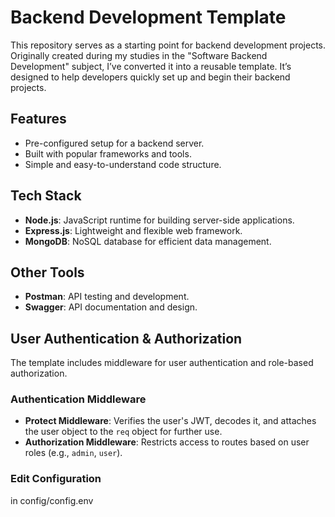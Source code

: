 # Backend Development Template  

This repository serves as a starting point for backend development projects. Originally created during my studies in the "Software Backend Development" subject, I’ve converted it into a reusable template. It’s designed to help developers quickly set up and begin their backend projects.  

## Features  
- Pre-configured setup for a backend server.  
- Built with popular frameworks and tools.  
- Simple and easy-to-understand code structure.  

## Tech Stack  
- **Node.js**: JavaScript runtime for building server-side applications.  
- **Express.js**: Lightweight and flexible web framework.  
- **MongoDB**: NoSQL database for efficient data management.  

## Other Tools  
- **Postman**: API testing and development.  
- **Swagger**: API documentation and design.  

## User Authentication & Authorization  
The template includes middleware for user authentication and role-based authorization.  

### Authentication Middleware  
- **Protect Middleware**: Verifies the user's JWT, decodes it, and attaches the user object to the `req` object for further use.  
- **Authorization Middleware**: Restricts access to routes based on user roles (e.g., `admin`, `user`).  

### Edit Configuration
in config/config.env
